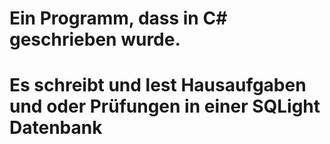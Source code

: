 # Ein Programm, dass in C# geschrieben wurde.
# Es schreibt und lest Hausaufgaben und oder Prüfungen in einer SQLight Datenbank
